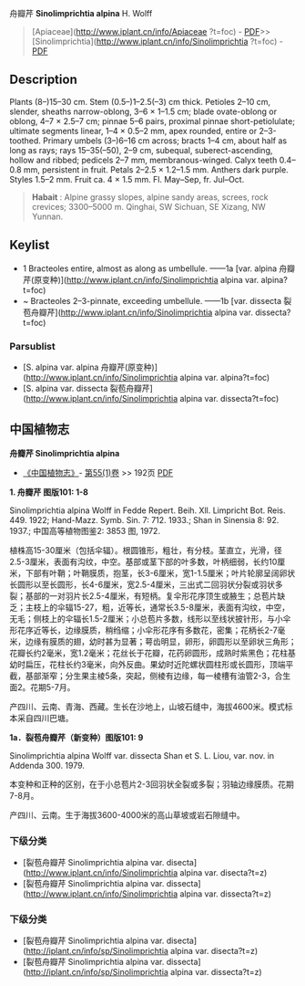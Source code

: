 舟瓣芹 **Sinolimprichtia alpina** H. Wolff

> [Apiaceae](http://www.iplant.cn/info/Apiaceae ?t=foc) - [PDF](http://iplant.cn/foc/pdf/Apiaceae.pdf)>>[Sinolimprichtia](http://www.iplant.cn/info/Sinolimprichtia ?t=foc) - [PDF](http://www.iplant.cn/foc/pdf/Sinolimprichtia.pdf)

## Description

Plants (8–)15–30 cm. Stem (0.5–)1–2.5(–3) cm thick. Petioles 2–10 cm, slender, sheaths narrow-oblong, 3–6 × 1–1.5 cm; blade ovate-oblong or oblong, 4–7 × 2.5–7 cm; pinnae 5–6 pairs, proximal pinnae short-petiolulate; ultimate segments linear, 1–4 × 0.5–2 mm, apex rounded, entire or 2–3-toothed. Primary umbels (3–)6–16 cm across; bracts 1–4 cm, about half as long as rays; rays 15–35(–50), 2–9 cm, subequal, suberect-ascending, hollow and ribbed; pedicels 2–7 mm, membranous-winged. Calyx teeth 0.4–0.8 mm, persistent in fruit. Petals 2–2.5 × 1.2–1.5 mm. Anthers dark purple. Styles 1.5–2 mm. Fruit ca. 4 × 1.5 mm. Fl. May–Sep, fr. Jul–Oct.

> **Habait** : 
> Alpine grassy slopes, alpine sandy areas, screes, rock crevices; 3300–5000 m. Qinghai, SW Sichuan, SE Xizang, NW Yunnan.

## Keylist

* 1 Bracteoles entire, almost as along as umbellule.  ——1a [var. alpina 舟瓣芹(原变种)](http://www.iplant.cn/info/Sinolimprichtia alpina var. alpina?t=foc)
* ~ Bracteoles 2–3-pinnate, exceeding umbellule.  ——1b [var. dissecta 裂苞舟瓣芹](http://www.iplant.cn/info/Sinolimprichtia alpina var. dissecta?t=foc)

### Parsublist

* [S.  alpina var. alpina  舟瓣芹(原变种)](http://www.iplant.cn/info/Sinolimprichtia alpina var. alpina?t=foc)
* [S.  alpina var. dissecta  裂苞舟瓣芹](http://www.iplant.cn/info/Sinolimprichtia alpina var. dissecta?t=foc)

## 中国植物志

**舟瓣芹 Sinolimprichtia alpina**

* [《中国植物志》](http://www.iplant.cn/frps)- [第55(1)卷](http://www.iplant.cn/frps/vol/55(1)) >> 192页 [PDF](http://www.iplant.cn/frps/pdf/55(1)/192.PDF)

**1. 舟瓣芹 图版101: 1-8**

Sinolimprichtia alpina Wolff in Fedde Repert. Beih. Xll. Limpricht Bot. Reis. 449. 1922; Hand-Mazz. Symb. Sin. 7: 712. 1933.; Shan in Sinensia 8: 92. 1937.; 中国高等植物图鉴2: 3853 图, 1972.

植株高15-30厘米（包括伞辐）。根圆锥形，粗壮，有分枝。茎直立，光滑，径2.5-3厘米，表面有沟纹，中空。基部或茎下部的叶多数，叶柄细弱，长约10厘米，下部有叶鞘；叶鞘膜质，抱茎，长3-6厘米，宽1-1.5厘米；叶片轮廓呈阔卵状长圆形以至长圆形，长4-6厘米，宽2.5-4厘米，三出式二回羽状分裂或羽状多裂；基部的一对羽片长2.5-4厘米，有短柄。复伞形花序顶生或腋生；总苞片缺乏；主枝上的伞辐15-27，粗，近等长，通常长3.5-8厘米，表面有沟纹，中空，无毛；侧枝上的伞辐长1.5-2厘米；小总苞片多数，线形以至线状披针形，与小伞形花序近等长，边缘膜质，稍绉缩；小伞形花序有多数花，密集；花柄长2-7毫米，边缘有膜质的翅，幼时甚为显著；萼齿明显，卵形，卵圆形以至卵状三角形；花瓣长约2毫米，宽1.2毫米；花丝长于花瓣，花药卵圆形，成熟时紫黑色；花柱基幼时扁压，花柱长约3毫米，向外反曲。果幼时近陀螺状圆柱形或长圆形，顶端平截，基部渐窄；分生果主棱5条，突起，侧棱有边缘，每一棱槽有油管2-3，合生面2。花期5-7月。

产四川、云南、青海、西藏。生长在沙地上，山坡石缝中，海拔4600米。模式标本采自四川巴塘。

**1a．裂苞舟瓣芹（新变种）图版101: 9**

Sinolimprichtia alpina Wolff var. dissecta Shan et S. L. Liou, var. nov. in Addenda 300. 1979.

本变种和正种的区别，在于小总苞片2-3回羽状全裂或多裂；羽轴边缘膜质。花期7-8月。

产四川、云南。生于海拔3600-4000米的高山草坡或岩石隙缝中。

### 下级分类
* [裂苞舟瓣芹  Sinolimprichtia alpina var. disecta](http://www.iplant.cn/info/Sinolimprichtia alpina var. disecta?t=z)
* [裂苞舟瓣芹  Sinolimprichtia alpina var. dissecta](http://www.iplant.cn/info/Sinolimprichtia alpina var. dissecta?t=z)

### 下级分类
* [裂苞舟瓣芹  Sinolimprichtia alpina var. disecta](http://iplant.cn/info/sp/Sinolimprichtia alpina var. disecta?t=z)
* [裂苞舟瓣芹  Sinolimprichtia alpina var. dissecta](http://iplant.cn/info/sp/Sinolimprichtia alpina var. dissecta?t=z)
